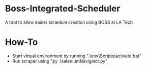# Boss-Integrated-Scheduler

A tool to allow easier schedule creation using BOSS at LA Tech

# How-To

- Start virtual environment by running ".\env\Scripts\activate.bat"
- Run scraper using "py .\seleniumNavigator.py"
